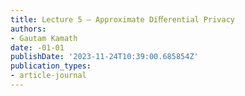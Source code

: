 ```yaml
---
title: Lecture 5 — Approximate Diﬀerential Privacy
authors:
- Gautam Kamath
date: -01-01
publishDate: '2023-11-24T10:39:00.685854Z'
publication_types:
- article-journal
---
```

